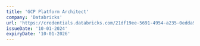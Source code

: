 ```yaml
---
title: 'GCP Platform Architect'
company: 'Databricks'
url: 'https://credentials.databricks.com/21df19ee-5691-4954-a235-0edda9f54f9f'
issueDate: '10-01-2024'
expiryDate: '10-01-2026'
---
```

